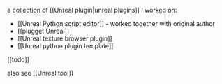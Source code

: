 a collection of [[Unreal plugin|unreal plugins]] I worked on:
- [[Unreal Python script editor]] - worked together with original author
- [[plugget Unreal]]
- [[Unreal texture browser plugin]]
- [[Unreal python plugin template]]

[[todo]] 

also see [[Unreal tool]]